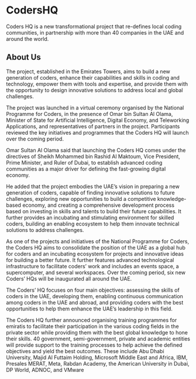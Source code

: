# CodersHQ

Coders HQ is a new transformational project that re-defines local coding communities, in partnership with more than 40 companies in the UAE and around the world.

## About Us

The project, established in the Emirates Towers, aims to build a new generation of coders, enhance their capabilities and skills in coding and technology, empower them with tools and expertise, and provide them with the opportunity to design innovative solutions to address local and global challenges.

The project was launched in a virtual ceremony organised by the National Programme for Coders, in the presence of Omar bin Sultan Al Olama, Minister of State for Artificial Intelligence, Digital Economy, and Teleworking Applications, and representatives of partners in the project. Participants reviewed the key initiatives and programmes that the Coders HQ will launch over the coming period.

Omar Sultan Al Olama said that launching the Coders HQ comes under the directives of Sheikh Mohammed bin Rashid Al Maktoum, Vice President, Prime Minister, and Ruler of Dubai, to establish advanced coding communities as a major driver for defining the fast-growing digital economy.

He added that the project embodies the UAE’s vision in preparing a new generation of coders, capable of finding innovative solutions to future challenges, exploring new opportunities to build a competitive knowledge-based economy, and creating a comprehensive development process based on investing in skills and talents to build their future capabilities. It further provides an incubating and stimulating environment for skilled coders, building an enabling ecosystem to help them innovate technical solutions to address challenges.

As one of the projects and initiatives of the National Programme for Coders, the Coders HQ aims to consolidate the position of the UAE as a global hub for coders and an incubating ecosystem for projects and innovative ideas for building a better future. It further features advanced technological infrastructure to facilitate coders’ work and includes an events space, a supercomputer, and several workspaces. Over the coming period, six new Coders’ HQs will be inaugurated all around the UAE.

The Coders’ HQ focuses on four main objectives: assessing the skills of coders in the UAE, developing them, enabling continuous communication among coders in the UAE and abroad, and providing coders with the best opportunities to help them enhance the UAE’s leadership in this field.

The Coders HQ further announced organising training programmes for emiratis to facilitate their participation in the various coding fields in the private sector while providing them with the best global knowledge to hone their skills. 40 government, semi-government, private and academic entities will provide support to the training processes to help achieve the defined objectives and yield the best outcomes. These include Abu Dhabi University, Majid Al Futtaim Holding, Microsoft Middle East and Africa, IBM, Presales MERAT, Meta, Rabdan Academy, the American University in Dubai, DP World, ADNOC, and VMware